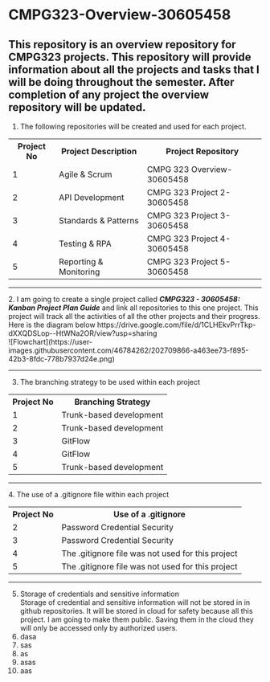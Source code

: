 # CMPG323-Overview-30605458

   
  
  ## This repository is an overview repository for CMPG323 projects. This repository will provide information about all the projects and tasks that I will be doing         throughout the semester. After completion of any project the overview repository will be updated.
  
  
  
1. The following repositories will be created and used for each project.
  
  <table style="width:100%">
  <tr>
    <th>Project No</th>
    <th>Project Description</th>
    <th>Project Repository</th>    
  </tr>
  
  <tr>
    <td>1</td>
    <td>Agile & Scrum</td>
    <td>CMPG 323 Overview-30605458</td>    
  </tr>
  <tr>
    <td>2</td>
    <td>API Development</td>
    <td>CMPG 323 Project 2-30605458</td>
  </tr>
  <tr>
    <td>3</td>
    <td>Standards & Patterns</td>
    <td>CMPG 323 Project 3-30605458</td>
  </tr>
  <tr>
    <td>4</td>
    <td>Testing & RPA</td>
    <td>CMPG 323 Project 4-30605458</td>
  </tr>
  <tr>
    <td>5</td>
    <td>Reporting & Monitoring</td>
    <td>CMPG 323 Project 5-30605458</td>
  </tr>
  </table>
  <hr>
  2. I am  going to create a single project called <b><em>CMPG323 - 30605458: Kanban Project Plan Guide</em></b> and link all repositories to this one project. This        project will track all the activities of all the other projects and their progress.
     Here is the diagram below
       https://drive.google.com/file/d/1CLHEkvPrrTkp-dXXQDSLop--HtWNa2OR/view?usp=sharing<br>
       ![Flowchart](https://user-images.githubusercontent.com/46784262/202709866-a463ee73-f895-42b3-8fdc-778b7937d24e.png)
    <hr>
    
  3. The branching strategy to be used within each project
  <table style="width:100%">
  <tr>
    <th>Project No</th>
    <th>Branching Strategy</th>        
  </tr>
  <tr>
    <td>1</td>
    <td>Trunk-based development</td>   
  </tr>
  <tr>
  <tr>
    <td>2</td>
    <td>Trunk-based development</td>   
  </tr>
  <tr>
    <td>3</td>
    <td>GitFlow</td>    
  </tr>
  <tr>
    <td>4</td>
    <td>GitFlow</td>    
  </tr>
  <tr>
    <td>5</td>
    <td>Trunk-based development</td>  
  </tr>
  </table>
    
 <hr>
 4. The use of a .gitignore file within each project
 <table style="width:100%">
  <tr>
    <th>Project No</th>
    <th>Use of a .gitignore</th>        
     </tr>
  <tr>
    <td>2</td>
    <td>Password Credential Security</td>   
  </tr>
  <tr>
    <td>3</td>
    <td>Password Credential Security</td>    
  </tr>
  <tr>
    <td>4</td>
    <td>The .gitignore file was not used for this project</td>    
  </tr>
  <tr>
    <td>5</td>
    <td>The .gitignore file was not used for this project</td>  
  </tr>
  </table>
 <hr>
    
 5. Storage of credentials and sensitive information<br>
 Storage of credential and sensitive information will not be stored in in github repositories. It will be stored in cloud for safety because all this project.
     I am going to make them public. Saving them in the cloud they will only be accessed only by authorized users.<br>
 7. dasa
 8. sas
 9. as
 10. asas
 11. aas
     
 


